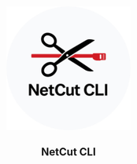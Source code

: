 <div align="center">
  <img src="https://github.com/fixploit03/NetCut-CLI/blob/main/img/LOGO%20NetCut%20CLI%20(revisi).png" width="50%"/>
  <br>
  <h2>NetCut CLI</h2>
</div>
